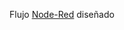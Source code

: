 Flujo [Node-Red](https://github.com/InigoZalaya/Proyecto-Tecnologias-Industriales/blob/main/SOFTWARE/nodered.png) diseñado
